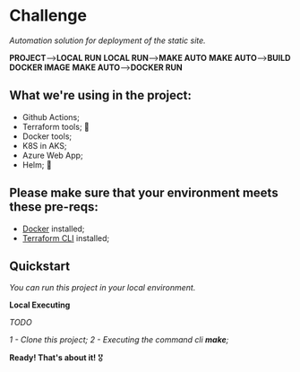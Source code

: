 # Challenge
_Automation solution for deployment of the static site._
                                                                    
 __PROJECT__-->__LOCAL RUN__
 __LOCAL RUN__-->__MAKE AUTO__
 __MAKE AUTO__-->__BUILD DOCKER IMAGE__
 __MAKE AUTO__-->__DOCKER RUN__ 
                                                                    

## What we're using in the project:

* Github Actions; 
* Terraform tools; 🚀
* Docker tools;
* K8S in AKS;
* Azure Web App;
* Helm; 🥰


## Please make sure that your environment meets these pre-reqs:

* [Docker](https://hub.docker.com/editions/community/docker-ce-desktop-windows) installed;
* [Terraform CLI](https://www.terraform.io/downloads.html) installed;

## Quickstart

_You can run this project in your local environment._

__Local Executing__

_TODO_

_1 - Clone this project;_
_2 - Executing the command cli __make__;_

__Ready! That's about it!__ 🎖️







